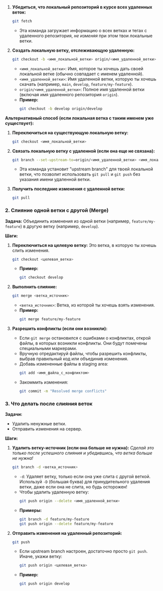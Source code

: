 1.  **Убедиться, что локальный репозиторий в курсе всех удаленных веток:**
    ```bash
    git fetch
    ```
    *   Эта команда загружает информацию о всех ветках и тегах с удаленного репозитория, *не изменяя* при этом твои локальные ветки.

2.  **Создать локальную ветку, отслеживающую удаленную:**
    ```bash
    git checkout -b <имя_локальной_ветки> origin/<имя_удаленной_ветки>
    ```
    *   `<имя_локальной_ветки>`: Имя, которое ты хочешь дать своей локальной ветке (обычно совпадает с именем удаленной).
    *   `<имя_удаленной_ветки>`: Имя удаленной ветки, которую ты хочешь скачать (например, `main`, `develop`, `feature/my-feature`).
    *   `origin/<имя_удаленной_ветки>`: Полное имя удаленной ветки (включая имя удаленного репозитория `origin`).
    *   **Пример:**
        ```bash
        git checkout -b develop origin/develop
        ```

**Альтернативный способ (если локальная ветка с таким именем уже существует):**

1.  **Переключиться на существующую локальную ветку:**
    ```bash
    git checkout <имя_локальной_ветки>
    ```

2.  **Связать локальную ветку с удаленной (если она еще не связана):**
    ```bash
    git branch --set-upstream-to=origin/<имя_удаленной_ветки> <имя_локальной_ветки>
    ```
    *   Эта команда установит "upstream branch" для твоей локальной ветки, что позволит использовать `git pull` и `git push` без указания имени удаленной ветки.

3.  **Получить последние изменения с удаленной ветки:**
    ```bash
    git pull
    ```

### 2. Слияние одной ветки с другой (Merge)

**Задача:** Объединить изменения из одной ветки (например, `feature/my-feature`) в другую ветку (например, `develop`).

**Шаги:**

1.  **Переключиться на целевую ветку:**  Это ветка, в которую ты хочешь слить изменения.
    ```bash
    git checkout <целевая_ветка>
    ```
    *   **Пример:**
        ```bash
        git checkout develop
        ```

2.  **Выполнить слияние:**
    ```bash
    git merge <ветка_источник>
    ```
    *   `<ветка_источник>`: Ветка, из которой ты хочешь взять изменения.
    *   **Пример:**
        ```bash
        git merge feature/my-feature
        ```

3.  **Разрешить конфликты (если они возникли):**
    *   Если `git merge` остановился с ошибками о конфликтах, открой файлы, в которых возникли конфликты.  Они будут помечены специальными маркерами.
    *   Вручную отредактируй файлы, чтобы разрешить конфликты, выбрав правильный код или объединив изменения.
    *   Добавь измененные файлы в staging area:
        ```bash
        git add <имя_файла_с_конфликтом>
        ```
    *   Закоммить изменения:
        ```bash
        git commit -m "Resolved merge conflicts"
        ```

### 3. Что делать после слияния веток

**Задачи:**

*   Удалить ненужные ветки.
*   Отправить изменения на сервер.

**Шаги:**

1.  **Удалить ветку-источник (если она больше не нужна):**  *Сделай это только после успешного слияния и убедившись, что ветка больше не нужна!*
    ```bash
    git branch -d <ветка_источник>
    ```
    *   `-d`: Удаляет ветку, только если она уже слита с другой веткой.  Используй `-D` (большая буква) для принудительного удаления ветки, даже если она не слита, но будь осторожен!
    *   Чтобы удалить удаленную ветку:
        ```bash
        git push origin --delete <имя_удаленной_ветки>
        ```
    *   **Примеры:**
        ```bash
        git branch -d feature/my-feature
        git push origin --delete feature/my-feature
        ```

2.  **Отправить изменения на удаленный репозиторий:**
    ```bash
    git push
    ```
    *   Если upstream branch настроен, достаточно просто `git push`.  Иначе, укажи ветку:
        ```bash
        git push origin <целевая_ветка>
        ```
    *   **Пример:**
        ```bash
        git push origin develop
        ```
